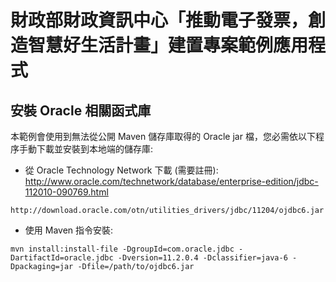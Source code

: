 財政部財政資訊中心「推動電子發票，創造智慧好生活計畫」建置專案範例應用程式
==================

安裝 Oracle 相關函式庫
----------------------

本範例會使用到無法從公開 Maven 儲存庫取得的 Oracle jar 檔，您必需依以下程序手動下載並安裝到本地端的儲存庫:

* 從 Oracle Technology Network 下載 (需要註冊):
http://www.oracle.com/technetwork/database/enterprise-edition/jdbc-112010-090769.html
```
http://download.oracle.com/otn/utilities_drivers/jdbc/11204/ojdbc6.jar
```

* 使用 Maven 指令安裝: 
```
mvn install:install-file -DgroupId=com.oracle.jdbc -DartifactId=oracle.jdbc -Dversion=11.2.0.4 -Dclassifier=java-6 -Dpackaging=jar -Dfile=/path/to/ojdbc6.jar
```
